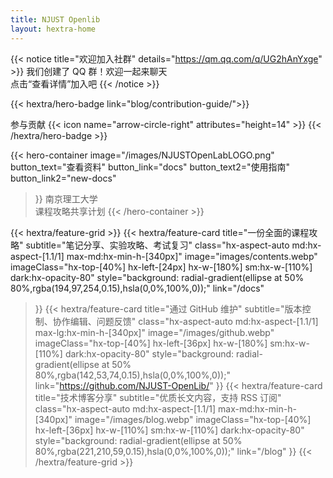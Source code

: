 ```yaml
---
title: NJUST Openlib
layout: hextra-home
---
```



{{< notice title="欢迎加入社群" details="https://qm.qq.com/q/UG2hAnYxge" >}}
我们创建了 QQ 群！欢迎一起来聊天   
点击“查看详情”加入吧
{{< /notice >}}


{{< hextra/hero-badge link="blog/contribution-guide/">}}
  <div class="hx-w-2 hx-h-2 hx-rounded-full hx-bg-primary-400"></div>
  <span>参与贡献</span>
  {{< icon name="arrow-circle-right" attributes="height=14" >}}
{{< /hextra/hero-badge >}}

{{< hero-container 
    image="/images/NJUSTOpenLabLOGO.png"  
    button_text="查看资料" 
    button_link="docs" 
    button_text2="使用指南" 
    button_link2="new-docs" 
>}}
  南京理工大学   
  课程攻略共享计划
{{< /hero-container >}}


<div class="hx-mt-6"></div>

{{< hextra/feature-grid >}}
  {{< hextra/feature-card
    title="一份全面的课程攻略"
    subtitle="笔记分享、实验攻略、考试复习"
    class="hx-aspect-auto md:hx-aspect-[1.1/1] max-md:hx-min-h-[340px]"
    image="images/contents.webp"
    imageClass="hx-top-[40%] hx-left-[24px] hx-w-[180%] sm:hx-w-[110%] dark:hx-opacity-80"
    style="background: radial-gradient(ellipse at 50% 80%,rgba(194,97,254,0.15),hsla(0,0%,100%,0));"
    link="/docs"
  >}}
  {{< hextra/feature-card
    title="通过 GitHub 维护"
    subtitle="版本控制、协作编辑、问题反馈"
    class="hx-aspect-auto md:hx-aspect-[1.1/1] max-lg:hx-min-h-[340px]"
    image="/images/github.webp"
    imageClass="hx-top-[40%] hx-left-[36px] hx-w-[180%] sm:hx-w-[110%] dark:hx-opacity-80"
    style="background: radial-gradient(ellipse at 50% 80%,rgba(142,53,74,0.15),hsla(0,0%,100%,0));"
    link="https://github.com/NJUST-OpenLib/"
  >}}
  {{< hextra/feature-card
    title="技术博客分享"
    subtitle="优质长文内容，支持 RSS 订阅"
    class="hx-aspect-auto md:hx-aspect-[1.1/1] max-md:hx-min-h-[340px]"
    image="/images/blog.webp"
    imageClass="hx-top-[40%] hx-left-[36px] hx-w-[110%] sm:hx-w-[110%] dark:hx-opacity-80"
    style="background: radial-gradient(ellipse at 50% 80%,rgba(221,210,59,0.15),hsla(0,0%,100%,0));"
    link="/blog"
  >}}
{{< /hextra/feature-grid >}}
